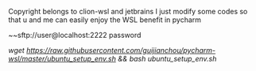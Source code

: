 Copyright belongs to clion-wsl and jetbrains
I just modify some codes so that u and me can easily enjoy the WSL benefit in pycharm

~~sftp://user@localhost:2222 password

_wget https://raw.githubusercontent.com/guijianchou/pycharm-wsl/master/ubuntu_setup_env.sh && bash ubuntu_setup_env.sh_
